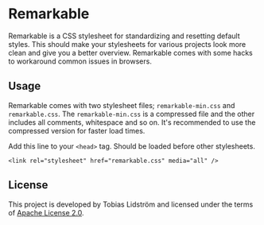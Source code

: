 Remarkable
=============
Remarkable is a CSS stylesheet for standardizing and resetting default styles. This should make your stylesheets for various projects look more clean and give you a better overview. Remarkable comes with some hacks to workaround common issues in browsers.

Usage
-------------------
Remarkable comes with two stylesheet files; `remarkable-min.css` and `remarkable.css`. The `remarkable-min.css` is a compressed file and the other includes all comments, whitespace and so on. It's recommended to use the compressed version for faster load times.

Add this line to your `<head>` tag. Should be loaded before other stylesheets.
```
<link rel="stylesheet" href="remarkable.css" media="all" />
```

License
-------------------
This project is developed by Tobias Lidström and licensed under the terms of [Apache License 2.0](LICENSE).
